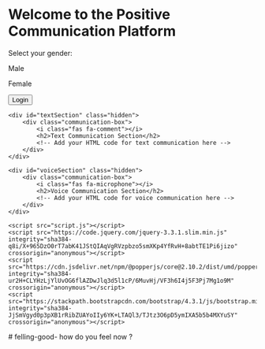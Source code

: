 <!DOCTYPE html>
<html lang="en">
<head>
    <meta charset="UTF-8">
    <meta name="viewport" content="width=device-width, initial-scale=1.0">
    <title>Positive Communication Platform</title>
    <link rel="stylesheet" href="https://stackpath.bootstrapcdn.com/bootstrap/4.3.1/css/bootstrap.min.css" integrity="sha384-ggOyR0iXCbMQv3Xipma34MD+dH/1fQ784/j6cY/iJTQUOhcWr7x9JvoRxT2MZw1T" crossorigin="anonymous">
    <link rel="stylesheet" type="text/css" href="styles.css">
    <link rel="stylesheet" href="https://cdnjs.cloudflare.com/ajax/libs/font-awesome/6.0.0/css/all.min.css" integrity="sha384-KJ3o2DKtIkvYIK3UENzmM7KCkRr/R8aC1O4AOmiBCeGUliIx0ZowzAuFJ0Vcftg6" crossorigin="anonymous">
</head>
<body>
    <div class="container mt-5">
        <h1 class="mb-4">Welcome to the Positive Communication Platform</h1>
        <form action="#" method="post" id="loginForm">
            <div class="form-group">
                <label for="gender">Select your gender:</label>
                <div class="gender-selection d-flex justify-content-center">
                    <div class="gender-option" onclick="selectGender('male')">
                        <i class="fas fa-male"></i>
                        <p>Male</p>
                    </div>
                    <div class="gender-option" onclick="selectGender('female')">
                        <i class="fas fa-female"></i>
                        <p>Female</p>
                    </div>
                </div>
            </div>
            <button type="button" class="btn btn-success" onclick="showSections()">
                Login <i class="fas fa-sign-in-alt"></i>
            </button>
        </form>
    </div>

    <div id="textSection" class="hidden">
        <div class="communication-box">
            <i class="fas fa-comment"></i>
            <h2>Text Communication Section</h2>
            <!-- Add your HTML code for text communication here -->
        </div>
    </div>

    <div id="voiceSection" class="hidden">
        <div class="communication-box">
            <i class="fas fa-microphone"></i>
            <h2>Voice Communication Section</h2>
            <!-- Add your HTML code for voice communication here -->
        </div>
    </div>

    <script src="script.js"></script>
    <script src="https://code.jquery.com/jquery-3.3.1.slim.min.js" integrity="sha384-q8i/X+965DzO0rT7abK41JStQIAqVgRVzpbzo5smXKp4YfRvH+8abtTE1Pi6jizo" crossorigin="anonymous"></script>
    <script src="https://cdn.jsdelivr.net/npm/@popperjs/core@2.10.2/dist/umd/popper.min.js" integrity="sha384-ur2H+CLYHzLjYlUvOG6flAZDwJlq3d5l1cP/6MuvHj/VF3h6I4j5F3Pj7Mg1o9M" crossorigin="anonymous"></script>
    <script src="https://stackpath.bootstrapcdn.com/bootstrap/4.3.1/js/bootstrap.min.js" integrity="sha384-JjSmVgyd0p3pXB1rRibZUAYoIIy6YK+LTAQl3/TJtz3O6pD5ymIXA5b5b4MXYuSY" crossorigin="anonymous"></script>
</body>
</html>
# felling-good-
how do you feel now ?
